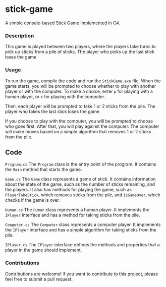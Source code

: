 # stick-game
A simple console-based Stick Game implemented in C#.

### Description
This game is played between two players, where the players take turns to pick up sticks from a pile of sticks. The player who picks up the last stick loses the game.

### Usage
To run the game, compile the code and run the `StickGame.exe` file. When the game starts, you will be prompted to choose whether to play with another player or with the computer. To make a choice, enter `p` for playing with a human player, or `c` for playing with the computer.

Then, each player will be prompted to take 1 or 2 sticks from the pile. The player who takes the last stick loses the game.

If you choose to play with the computer, you will be prompted to choose who goes first. After that, you will play against the computer. The computer will make moves based on a simple algorithm that removes 1 or 2 sticks from the pile.

## Code
`Program.cs`
The `Program` class is the entry point of the program. It contains the `Main` method that starts the game.

`Game.cs`
The `Game` class represents a game of stick. It contains information about the state of the game, such as the number of sticks remaining, and the players. It also has methods for playing the game, such as `PlayerTakeStick`, which removes sticks from the pile, and `IsGameOver`, which checks if the game is over.

`Human.cs`
The `Human` class represents a human player. It implements the `IPlayer` interface and has a method for taking sticks from the pile.

`Computer.cs`
The `Computer` class represents a computer player. It implements the `IPlayer` interface and has a simple algorithm for taking sticks from the pile.

`IPlayer.cs`
The `IPlayer` interface defines the methods and properties that a player in the game should implement.

### Contributions
Contributions are welcome! If you want to contribute to this project, please feel free to submit a pull request.
